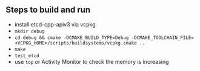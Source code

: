 ## Steps to build and run
* install etcd-cpp-apiv3 via vcpkg
* `mkdir debug`
* `cd debug && cmake -DCMAKE_BUILD_TYPE=Debug -DCMAKE_TOOLCHAIN_FILE=<VCPKG_HOME>/scripts/buildsystems/vcpkg.cmake ..` 
* `make`
* `test_etcd`
* use `top` or Activity Monitor to check the memory is increasing

